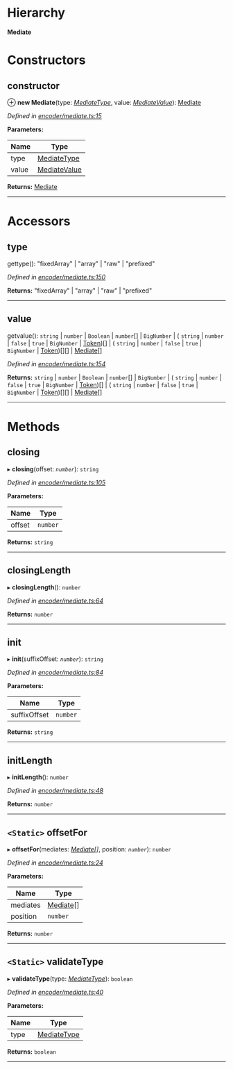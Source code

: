 

# Hierarchy

**Mediate**

# Constructors

<a id="constructor"></a>

##  constructor

⊕ **new Mediate**(type: *[MediateType](../modules/_types_.md#mediatetype)*, value: *[MediateValue](../modules/_encoder_mediate_.md#mediatevalue)*): [Mediate](_encoder_mediate_.mediate.md)

*Defined in [encoder/mediate.ts:15](https://github.com/paritytech/js-libs/blob/83ff883/packages/abi/src/encoder/mediate.ts#L15)*

**Parameters:**

| Name | Type |
| ------ | ------ |
| type | [MediateType](../modules/_types_.md#mediatetype) |
| value | [MediateValue](../modules/_encoder_mediate_.md#mediatevalue) |

**Returns:** [Mediate](_encoder_mediate_.mediate.md)

___

# Accessors

<a id="type"></a>

##  type

gettype():  "fixedArray" &#124; "array" &#124; "raw" &#124; "prefixed"

*Defined in [encoder/mediate.ts:150](https://github.com/paritytech/js-libs/blob/83ff883/packages/abi/src/encoder/mediate.ts#L150)*

**Returns:**  "fixedArray" &#124; "array" &#124; "raw" &#124; "prefixed"

___
<a id="value"></a>

##  value

getvalue():  `string` &#124; `number` &#124; `Boolean` &#124; `number`[] &#124; `BigNumber` &#124; ( `string` &#124; `number` &#124; `false` &#124; `true` &#124; `BigNumber` &#124; [Token](_token_token_.token.md))[] &#124; ( `string` &#124; `number` &#124; `false` &#124; `true` &#124; `BigNumber` &#124; [Token](_token_token_.token.md))[][] &#124; [Mediate](_encoder_mediate_.mediate.md)[]

*Defined in [encoder/mediate.ts:154](https://github.com/paritytech/js-libs/blob/83ff883/packages/abi/src/encoder/mediate.ts#L154)*

**Returns:**  `string` &#124; `number` &#124; `Boolean` &#124; `number`[] &#124; `BigNumber` &#124; ( `string` &#124; `number` &#124; `false` &#124; `true` &#124; `BigNumber` &#124; [Token](_token_token_.token.md))[] &#124; ( `string` &#124; `number` &#124; `false` &#124; `true` &#124; `BigNumber` &#124; [Token](_token_token_.token.md))[][] &#124; [Mediate](_encoder_mediate_.mediate.md)[]

___

# Methods

<a id="closing"></a>

##  closing

▸ **closing**(offset: *`number`*): `string`

*Defined in [encoder/mediate.ts:105](https://github.com/paritytech/js-libs/blob/83ff883/packages/abi/src/encoder/mediate.ts#L105)*

**Parameters:**

| Name | Type |
| ------ | ------ |
| offset | `number` |

**Returns:** `string`

___
<a id="closinglength"></a>

##  closingLength

▸ **closingLength**(): `number`

*Defined in [encoder/mediate.ts:64](https://github.com/paritytech/js-libs/blob/83ff883/packages/abi/src/encoder/mediate.ts#L64)*

**Returns:** `number`

___
<a id="init"></a>

##  init

▸ **init**(suffixOffset: *`number`*): `string`

*Defined in [encoder/mediate.ts:84](https://github.com/paritytech/js-libs/blob/83ff883/packages/abi/src/encoder/mediate.ts#L84)*

**Parameters:**

| Name | Type |
| ------ | ------ |
| suffixOffset | `number` |

**Returns:** `string`

___
<a id="initlength"></a>

##  initLength

▸ **initLength**(): `number`

*Defined in [encoder/mediate.ts:48](https://github.com/paritytech/js-libs/blob/83ff883/packages/abi/src/encoder/mediate.ts#L48)*

**Returns:** `number`

___
<a id="offsetfor"></a>

## `<Static>` offsetFor

▸ **offsetFor**(mediates: *[Mediate](_encoder_mediate_.mediate.md)[]*, position: *`number`*): `number`

*Defined in [encoder/mediate.ts:24](https://github.com/paritytech/js-libs/blob/83ff883/packages/abi/src/encoder/mediate.ts#L24)*

**Parameters:**

| Name | Type |
| ------ | ------ |
| mediates | [Mediate](_encoder_mediate_.mediate.md)[] |
| position | `number` |

**Returns:** `number`

___
<a id="validatetype"></a>

## `<Static>` validateType

▸ **validateType**(type: *[MediateType](../modules/_types_.md#mediatetype)*): `boolean`

*Defined in [encoder/mediate.ts:40](https://github.com/paritytech/js-libs/blob/83ff883/packages/abi/src/encoder/mediate.ts#L40)*

**Parameters:**

| Name | Type |
| ------ | ------ |
| type | [MediateType](../modules/_types_.md#mediatetype) |

**Returns:** `boolean`

___

